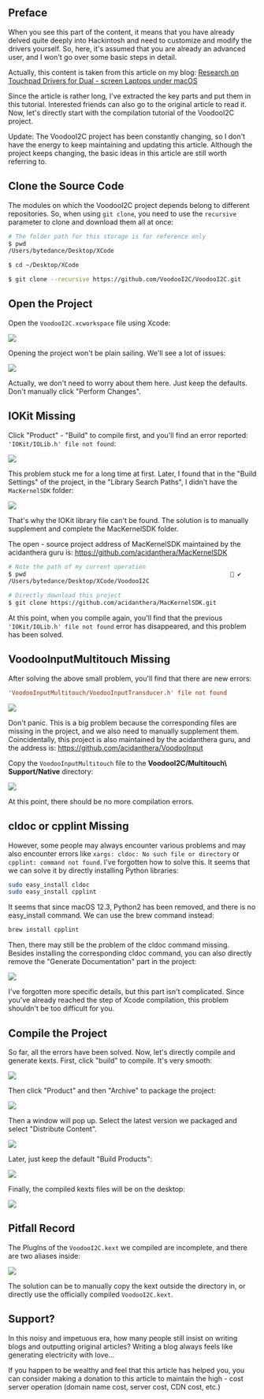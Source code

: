 ## Preface

When you see this part of the content, it means that you have already delved quite deeply into Hackintosh and need to customize and modify the drivers yourself. So, here, it's assumed that you are already an advanced user, and I won't go over some basic steps in detail.

Actually, this content is taken from this article on my blog: [Research on Touchpad Drivers for Dual - screen Laptops under macOS](https://www.sqlsec.com/2021/12/screenpad.html) 

Since the article is rather long, I've extracted the key parts and put them in this tutorial. Interested friends can also go to the original article to read it. Now, let's directly start with the compilation tutorial of the VoodooI2C project.

Update: The VoodooI2C project has been constantly changing, so I don't have the energy to keep maintaining and updating this article. Although the project keeps changing, the basic ideas in this article are still worth referring to.

## Clone the Source Code

The modules on which the VoodooI2C project depends belong to different repositories. So, when using `git clone`, you need to use the `recursive` parameter to clone and download them all at once:

```bash
# The folder path for this storage is for reference only
$ pwd
/Users/bytedance/Desktop/XCode

$ cd ~/Desktop/XCode

$ git clone --recursive https://github.com/VoodooI2C/VoodooI2C.git
```

## Open the Project

Open the `VoodooI2C.xcworkspace` file using Xcode:

![](https://seanchang.github.io/picx-images-hosting/20241109/xuanyuan.me-16399676482692.webp) 

Opening the project won't be plain sailing. We'll see a lot of issues:

![](https://seanchang.github.io/picx-images-hosting/20241109/xuanyuan.me-16399684967484.jpeg) 

Actually, we don't need to worry about them here. Just keep the defaults. Don't manually click "Perform Changes".

## IOKit Missing

Click "Product" - "Build" to compile first, and you'll find an error reported: `'IOKit/IOLib.h' file not found`: 

![](https://seanchang.github.io/picx-images-hosting/20241109/xuanyuan.me-16399686079268.jpeg) 

This problem stuck me for a long time at first. Later, I found that in the "Build Settings" of the project, in the "Library Search Paths", I didn't have the `MacKernelSDK` folder:

![](https://seanchang.github.io/picx-images-hosting/20241109/xuanyuan.me-16399688648632.webp) 

That's why the IOKit library file can't be found. The solution is to manually supplement and complete the MacKernelSDK folder.

The open - source project address of MacKernelSDK maintained by the acidanthera guru is: https://github.com/acidanthera/MacKernelSDK

```bash
# Note the path of my current operation
$ pwd                                                           ✔
/Users/bytedance/Desktop/XCode/VoodooI2C

# Directly download this project
$ git clone https://github.com/acidanthera/MacKernelSDK.git
```

At this point, when you compile again, you'll find that the previous `'IOKit/IOLib.h' file not found` error has disappeared, and this problem has been solved.

## VoodooInputMultitouch Missing

After solving the above small problem, you'll find that there are new errors:

```ini
'VoodooInputMultitouch/VoodooInputTransducer.h' file not found
```

![](https://seanchang.github.io/picx-images-hosting/20241109/xuanyuan.me-16399691969738.jpeg) 

Don't panic. This is a big problem because the corresponding files are missing in the project, and we also need to manually supplement them. Coincidentally, this project is also maintained by the acidanthera guru, and the address is: https://github.com/acidanthera/VoodooInput

Copy the `VoodooInputMultitouch` file to the **VoodooI2C/Multitouch\ Support/Native** directory:

![](https://seanchang.github.io/picx-images-hosting/20241109/xuanyuan.me-1639969960300.jpeg) 

At this point, there should be no more compilation errors.

## cldoc or cpplint Missing

However, some people may always encounter various problems and may also encounter errors like `xargs: cldoc: No such file or directory` or `cpplint: command not found`. I've forgotten how to solve this. It seems that we can solve it by directly installing Python libraries:

```bash
sudo easy_install cldoc
sudo easy_install cpplint
```

It seems that since macOS 12.3, Python2 has been removed, and there is no easy_install command. We can use the brew command instead:

```bash
brew install cpplint
```

Then, there may still be the problem of the cldoc command missing. Besides installing the corresponding cldoc command, you can also directly remove the "Generate Documentation" part in the project:

![](https://seanchang.github.io/picx-images-hosting/20241109/xuanyuan.me-16464793321944.webp)

I've forgotten more specific details, but this part isn't complicated. Since you've already reached the step of Xcode compilation, this problem shouldn't be too difficult for you.

## Compile the Project

So far, all the errors have been solved. Now, let's directly compile and generate kexts. First, click "build" to compile. It's very smooth:

![](https://seanchang.github.io/picx-images-hosting/20241109/xuanyuan.me-16399702435479.webp) 

Then click "Product" and then "Archive" to package the project:

![](https://seanchang.github.io/picx-images-hosting/20241109/xuanyuan.me-16399708239549.jpeg) 

Then a window will pop up. Select the latest version we packaged and select "Distribute Content".

![](https://seanchang.github.io/picx-images-hosting/20241109/xuanyuan.me-16399708882219.jpeg) 

Later, just keep the default "Build Products":

![](https://seanchang.github.io/picx-images-hosting/20241109/xuanyuan.me-16399709722736.webp) 

Finally, the compiled kexts files will be on the desktop:

![](https://seanchang.github.io/picx-images-hosting/20241109/xuanyuan.me-16399711135906.jpeg) 

## Pitfall Record

The Pluglns of the `VoodooI2C.kext` we compiled are incomplete, and there are two aliases inside:

![](https://seanchang.github.io/picx-images-hosting/20241109/xuanyuan.me-16399712181607.jpeg) 

The solution can be to manually copy the kext outside the directory in, or directly use the officially compiled `VoodooI2C.kext`.

## Support?

In this noisy and impetuous era, how many people still insist on writing blogs and outputting original articles? Writing a blog always feels like generating electricity with love...

If you happen to be wealthy and feel that this article has helped you, you can consider making a donation to this article to maintain the high - cost server operation (domain name cost, server cost, CDN cost, etc.)
